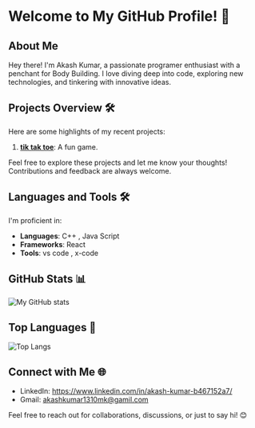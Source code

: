 # Welcome to My GitHub Profile! 🚀

## About Me
Hey there! I'm Akash Kumar, a passionate programer enthusiast with a penchant for Body Building. I love diving deep into code, exploring new technologies, and tinkering with innovative ideas.

## Projects Overview 🛠️
Here are some highlights of my recent projects:

1. **[tik tak toe](link)**: A fun game.

Feel free to explore these projects and let me know your thoughts! Contributions and feedback are always welcome.

## Languages and Tools 🛠️
I'm proficient in:

- **Languages**: C++ , Java Script
- **Frameworks**: React
- **Tools**: vs code , x-code

## GitHub Stats 📊
![My GitHub stats](https://github-readme-stats.vercel.app/api?username=infinite22by7&show_icons=true&theme=radical)

## Top Languages 🌟
![Top Langs](https://github-readme-stats.vercel.app/api/top-langs/?username=infinite22by7&layout=compact&theme=radical)

## Connect with Me 🌐
- LinkedIn: https://www.linkedin.com/in/akash-kumar-b467152a7/
- Gmail: akashkumar1310mk@gamil.com

Feel free to reach out for collaborations, discussions, or just to say hi! 😊
